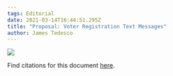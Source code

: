 ```yaml
---
tags: Editorial
date: 2021-03-14T16:44:51.295Z
title: "Proposal: Voter Registration Text Messages"
author: James Tedesco
---
```

![](/assets/images/uploads/registrar-proposal.png)

Find citations for this document [here](https://uvm.vote/registrar-citations).